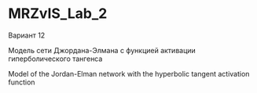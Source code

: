 # MRZvIS_Lab_2

Вариант 12

Модель сети Джордана-Элмана с функцией активации гиперболического тангенса

Model of the Jordan-Elman network with the hyperbolic tangent activation function
